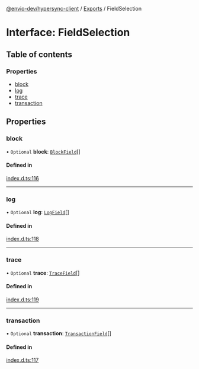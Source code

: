 [@envio-dev/hypersync-client](../README.md) / [Exports](../modules.md) / FieldSelection

# Interface: FieldSelection

## Table of contents

### Properties

- [block](FieldSelection.md#block)
- [log](FieldSelection.md#log)
- [trace](FieldSelection.md#trace)
- [transaction](FieldSelection.md#transaction)

## Properties

### block

• `Optional` **block**: [`BlockField`](../enums/BlockField.md)[]

#### Defined in

[index.d.ts:116](https://github.com/Float-Capital/hypersync-client-node/blob/4ee0d9475a267b3a97cbbd6004114b9ba5d98295/index.d.ts#L116)

___

### log

• `Optional` **log**: [`LogField`](../enums/LogField.md)[]

#### Defined in

[index.d.ts:118](https://github.com/Float-Capital/hypersync-client-node/blob/4ee0d9475a267b3a97cbbd6004114b9ba5d98295/index.d.ts#L118)

___

### trace

• `Optional` **trace**: [`TraceField`](../enums/TraceField.md)[]

#### Defined in

[index.d.ts:119](https://github.com/Float-Capital/hypersync-client-node/blob/4ee0d9475a267b3a97cbbd6004114b9ba5d98295/index.d.ts#L119)

___

### transaction

• `Optional` **transaction**: [`TransactionField`](../enums/TransactionField.md)[]

#### Defined in

[index.d.ts:117](https://github.com/Float-Capital/hypersync-client-node/blob/4ee0d9475a267b3a97cbbd6004114b9ba5d98295/index.d.ts#L117)
